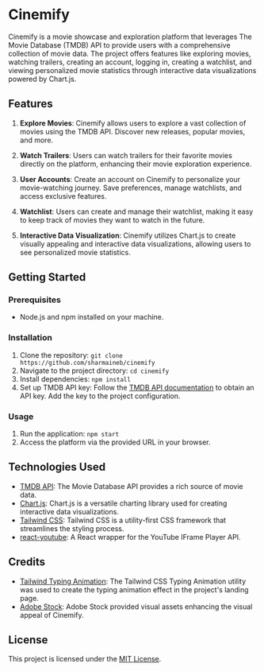 # Cinemify

Cinemify is a movie showcase and exploration platform that leverages The Movie Database (TMDB) API to provide users with a comprehensive collection of movie data. The project offers features like exploring movies, watching trailers, creating an account, logging in, creating a watchlist, and viewing personalized movie statistics through interactive data visualizations powered by Chart.js.

## Features

1. **Explore Movies**: Cinemify allows users to explore a vast collection of movies using the TMDB API. Discover new releases, popular movies, and more.

2. **Watch Trailers**: Users can watch trailers for their favorite movies directly on the platform, enhancing their movie exploration experience.

3. **User Accounts**: Create an account on Cinemify to personalize your movie-watching journey. Save preferences, manage watchlists, and access exclusive features.

4. **Watchlist**: Users can create and manage their watchlist, making it easy to keep track of movies they want to watch in the future.

5. **Interactive Data Visualization**: Cinemify utilizes Chart.js to create visually appealing and interactive data visualizations, allowing users to see personalized movie statistics.

## Getting Started

### Prerequisites

- Node.js and npm installed on your machine.

### Installation

1. Clone the repository: `git clone https://github.com/sharmaineb/cinemify`
2. Navigate to the project directory: `cd cinemify`
3. Install dependencies: `npm install`
4. Set up TMDB API key: Follow the [TMDB API documentation](https://developer.themoviedb.org/docs/getting-started) to obtain an API key. Add the key to the project configuration.

### Usage

1. Run the application: `npm start`
2. Access the platform via the provided URL in your browser.

## Technologies Used

- [TMDB API](https://developer.themoviedb.org/docs/getting-started): The Movie Database API provides a rich source of movie data.
- [Chart.js](https://www.chartjs.org/): Chart.js is a versatile charting library used for creating interactive data visualizations.
- [Tailwind CSS](https://tailwindcss.com/): Tailwind CSS is a utility-first CSS framework that streamlines the styling process.
- [react-youtube](https://www.npmjs.com/package/react-youtube): A React wrapper for the YouTube IFrame Player API.

## Credits

- [Tailwind Typing Animation](https://play.tailwindcss.com/q6LZjWKr97): The Tailwind CSS Typing Animation utility was used to create the typing animation effect in the project's landing page.
- [Adobe Stock](https://stock.adobe.com/): Adobe Stock provided visual assets enhancing the visual appeal of Cinemify.

## License

This project is licensed under the [MIT License](LICENSE).

